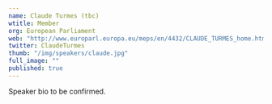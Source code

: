 ```yaml
---
name: Claude Turmes (tbc)
wtitle: Member
org: European Parliament
web: "http://www.europarl.europa.eu/meps/en/4432/CLAUDE_TURMES_home.html"
twitter: ClaudeTurmes
thumb: "/img/speakers/claude.jpg"
full_image: ""
published: true
---
```



Speaker bio to be confirmed.

